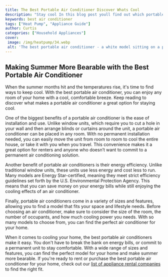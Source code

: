 ```yaml
---
title: The Best Portable Air Conditioner Discover Whats Cool
description: "Stay cool In this blog post youll find out which portable air conditioner is the best and why Learn all about why certain models work better and how to make sure you find the best one for your home"
keywords: best air conditioner
tags: ["Heat Pump", "Appliance Guide"]
author: Curtis
categories: ["Household Appliances"]
cover: 
 image: /img/heatpump/34.webp
 alt: 'The best portable air conditioner - a white model sitting on a platform'
---
```

## Making Summer More Bearable with the Best Portable Air Conditioner 
When the summer months hit and the temperatures rise, it's time to find ways to keep cool. With the best portable air conditioner, you can enjoy any room of your home with a cool, comfortable breeze. Keep reading to discover what makes a portable air conditioner a great option for staying cool. 

One of the biggest benefits of a portable air conditioner is the ease of installation and use. Unlike window units, which require you to cut a hole in your wall and then arrange blinds or curtains around the unit, a portable air conditioner can be placed in any room. With no permanent installation needed, you can easily move the unit from room to room to cool the entire house, or take it with you when you travel. This convenience makes it a great option for renters and anyone who doesn’t want to commit to a permanent air conditioning solution.

Another benefit of portable air conditioners is their energy efficiency. Unlike traditional window units, these units use less energy and cost less to run. Many models are Energy Star-certified, meaning they meet strict efficiency guidelines set forth by the U.S. Environmental Protection Agency. This means that you can save money on your energy bills while still enjoying the cooling effects of an air conditioner. 

Finally, portable air conditioners come in a variety of sizes and features, allowing you to find a model that fits your space and lifestyle needs. Before choosing an air conditioner, make sure to consider the size of the room, the number of occupants, and how much cooling power you needs. With so many models to choose from, you can find the perfect air conditioner for your home. 

When it comes to cooling your home, the best portable air conditioners make it easy. You don't have to break the bank on energy bills, or commit to a permanent unit to stay comfortable. With a wide range of sizes and features, you can find the perfect model for your home and make summer more bearable. If you're ready to rent or purchase the best portable air conditioner for your home, check out our [list of appliance rental companies](./pages/appliance-rental) to find the right fit.
